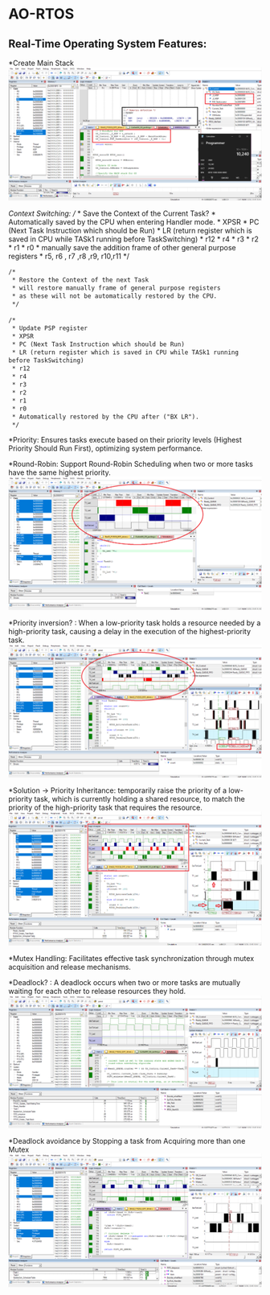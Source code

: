 # AO-RTOS

## Real-Time Operating System Features:

*Create Main Stack
![design_MSP](https://github.com/ahmeedusamaa/MyOwnRTOS/blob/main/V1/design_MSP.png)

*Context Switching:
	/*
	 * Save the Context of the Current Task?
	 * Automatically saved by the CPU when entering Handler mode.
	 * XPSR
	 * PC (Next Task Instruction which should be Run)
	 * LR (return register which is saved in CPU while TASk1 running before TaskSwitching)
	 * r12
	 * r4
	 * r3
	 * r2
	 * r1
	 * r0
	 * manually save the addition frame of other general purpose registers
	 * r5, r6 , r7 ,r8 ,r9, r10,r11
	 */
	 
	/*
	 * Restore the Context of the next Task
	 * will restore manually frame of general purpose registers
	 * as these will not be automatically restored by the CPU.
	 */

	/*
	 * Update PSP register
	 * XPSR
	 * PC (Next Task Instruction which should be Run)
	 * LR (return register which is saved in CPU while TASk1 running before TaskSwitching)
	 * r12
	 * r4
	 * r3
	 * r2
	 * r1
	 * r0
	 * Automatically restored by the CPU after ("BX LR").
	 */


*Priority: Ensures tasks execute based on their priority levels (Highest Priority Should Run First), optimizing system performance.

*Round-Robin: Support Round-Robin Scheduling when two or more tasks have the same highest priority.
![Round_robin](https://github.com/ahmeedusamaa/MyOwnRTOS/blob/main/V2/Round_robin.png)

*Priority inversion? : When a low-priority task holds a resource needed by a high-priority task, causing a delay in the execution of the highest-priority task.
![Priority_inversion](https://github.com/ahmeedusamaa/MyOwnRTOS/blob/main/V4/Priority_inversion.png)

*Solution -> Priority Inheritance: temporarily raise the priority of a low-priority task, which is currently holding a shared resource, to match the priority of the high-priority task that requires the resource.
![priority_Inheritance_Solution](https://github.com/ahmeedusamaa/MyOwnRTOS/blob/main/V5/priority_Inheritance_Solution.png)

*Mutex Handling: Facilitates effective task synchronization through mutex acquisition and release mechanisms.

*Deadlock? : A deadlock occurs when two or more tasks are mutually waiting for each other to release resources they hold.
![Deadlock](https://github.com/ahmeedusamaa/MyOwnRTOS/blob/main/V6/Deadlock.png)

*Deadlock avoidance by Stopping a task from Acquiring more than one Mutex
![Deadlock_Solution](https://github.com/ahmeedusamaa/MyOwnRTOS/blob/main/V6/Deadlock_Solution.png)






